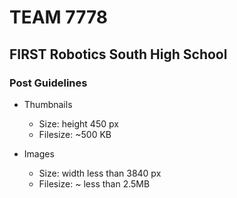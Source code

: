 # TEAM 7778
## FIRST Robotics South High School


### Post Guidelines
* Thumbnails
    * Size: height 450 px
    * Filesize: ~500 KB

* Images
    * Size: width less than 3840 px
    * Filesize: ~ less than 2.5MB
